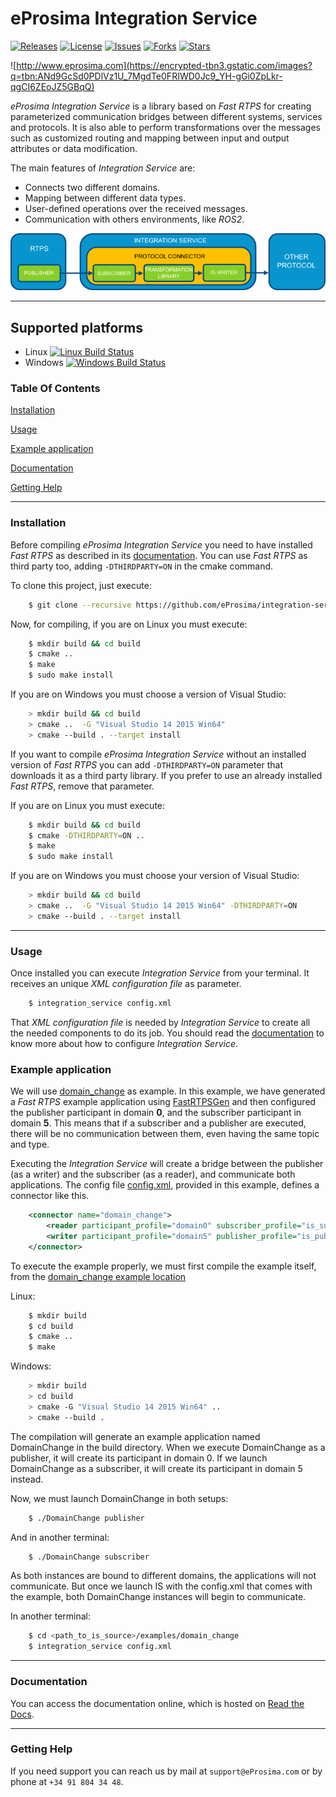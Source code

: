 # eProsima Integration Service
[![Releases](https://img.shields.io/github/release/eProsima/Integration-Service.svg)](https://github.com/eProsima/Integration-Service/releases)
[![License](https://img.shields.io/badge/License-Apache%202.0-blue.svg)](https://opensource.org/licenses/Apache-2.0)
[![Issues](https://img.shields.io/github/issues/eProsima/Integration-Service.svg)](https://github.com/eProsima/Integration-Service/issues)
[![Forks](https://img.shields.io/github/forks/eProsima/Integration-Service.svg)](https://github.com/eProsima/Integration-Service/network/members)
[![Stars](https://img.shields.io/github/stars/eProsima/Integration-Service.svg)](https://github.com/eProsima/Integration-Service/stargazers)

![http://www.eprosima.com](https://encrypted-tbn3.gstatic.com/images?q=tbn:ANd9GcSd0PDlVz1U_7MgdTe0FRIWD0Jc9_YH-gGi0ZpLkr-qgCI6ZEoJZ5GBqQ)

*eProsima Integration Service* is a library based on *Fast RTPS* for creating parameterized
communication bridges between different systems, services and protocols.
It is also able to perform transformations over the messages such as customized routing and
mapping between input and output attributes or data modification.

The main features of *Integration Service* are:

-   Connects two different domains.
-   Mapping between different data types.
-   User-defined operations over the received messages.
-   Communication with others environments, like *ROS2*.


<p align="center"> <img src="docs/RTPS_other_connector.png" alt="Default behaviour"/> </p>

<hr></hr>

## Supported platforms

* Linux [![Linux Build Status](http://jenkins.eprosima.com:8080/job/IS%20Manual%20Linux/badge/icon)](http://jenkins.eprosima.com:8080/job/IS%20Manual%20Linux/)
* Windows [![Windows Build Status](http://jenkins.eprosima.com:8080/job/IS%20Manual%20Windows/badge/icon)](http://jenkins.eprosima.com:8080/job/IS%20Manual%20Windows/)

### **Table Of Contents**

[Installation](#installation)

[Usage](#usage)

[Example application](#example-application)

[Documentation](#documentation)

[Getting Help](#getting-help)

<hr></hr>

### **Installation**

Before compiling *eProsima Integration Service* you need to have installed *Fast RTPS* as described in its [documentation](http://eprosima-fast-rtps.readthedocs.io/en/latest/binaries.html). You can use *Fast RTPS*
as third party too, adding `-DTHIRDPARTY=ON` in the cmake command.

To clone this project, just execute:

```bash
    $ git clone --recursive https://github.com/eProsima/integration-service
```

Now, for compiling, if you are on Linux you must execute:

```bash
    $ mkdir build && cd build
    $ cmake ..
    $ make
    $ sudo make install
```

If you are on Windows you must choose a version of Visual Studio:

```bash
    > mkdir build && cd build
    > cmake ..  -G "Visual Studio 14 2015 Win64"
    > cmake --build . --target install
```

If you want to compile *eProsima Integration Service* without an installed version of *Fast RTPS* you can add
`-DTHIRDPARTY=ON` parameter that downloads it as a third party library. If you prefer to use an already installed
*Fast RTPS*, remove that parameter.

If you are on Linux you must execute:

```bash
    $ mkdir build && cd build
    $ cmake -DTHIRDPARTY=ON ..
    $ make
    $ sudo make install
```

If you are on Windows you must choose your version of Visual Studio:

```bash
    > mkdir build && cd build
    > cmake ..  -G "Visual Studio 14 2015 Win64" -DTHIRDPARTY=ON
    > cmake --build . --target install
```

<hr></hr>

### **Usage**

Once installed you can execute *Integration Service* from your terminal. It receives an unique *XML configuration
file* as parameter.

```bash
    $ integration_service config.xml
```

That *XML configuration file* is needed by *Integration Service* to create all the needed components to do its job.
You should read the [documentation](https://integration-services.readthedocs.io/en/latest/configuration.html)
to know more about how to configure *Integration Service*.

### **Example application**

We will use
[domain_change](<https://github.com/eProsima/Integration-Service/tree/master/examples/domain_change>) as example.
In this example, we have generated a *Fast RTPS* example application using
[FastRTPSGen](https://eprosima-fast-rtps.readthedocs.io/en/latest/geninfo.html) and then configured
the publisher participant in domain **0**, and the subscriber participant in domain **5**.
This means that if a subscriber and a publisher are executed, there will be no communication between them,
even having the same topic and type.

Executing the *Integration Service* will create a bridge between the publisher (as a writer) and the subscriber
(as a reader), and communicate both applications.
The config file [config.xml](<https://github.com/eProsima/Integration-Service/tree/master/examples/domain_change/config.xml>),
provided in this example, defines a connector like this.

```xml
    <connector name="domain_change">
        <reader participant_profile="domain0" subscriber_profile="is_subscriber"/>
        <writer participant_profile="domain5" publisher_profile="is_publisher"/>
    </connector>
```

To execute the example properly, we must first compile the example itself, from the [domain_change example location](<https://github.com/eProsima/Integration-Service/tree/master/examples/domain_change>)

Linux:

```bash
    $ mkdir build
    $ cd build
    $ cmake ..
    $ make
```

Windows:

```bash
    > mkdir build
    > cd build
    > cmake -G "Visual Studio 14 2015 Win64" ..
    > cmake --build .
```

The compilation will generate an example application named DomainChange in the build directory.
When we execute DomainChange as a publisher, it will create its participant in domain 0.
If we launch DomainChange as a subscriber, it will create its participant in domain 5 instead.

Now, we must launch DomainChange in both setups:

```bash
    $ ./DomainChange publisher
```

And in another terminal:

```bash
    $ ./DomainChange subscriber
```

As both instances are bound to different domains, the applications will not communicate.
But once we launch IS with the config.xml that comes with the example,
both DomainChange instances will begin to communicate.

In another terminal:

```bash
    $ cd <path_to_is_source>/examples/domain_change
    $ integration_service config.xml
```

<hr></hr>

### **Documentation**

You can access the documentation online, which is hosted on
[Read the Docs](https://integration-services.readthedocs.io).

<hr></hr>

### **Getting Help**

If you need support you can reach us by mail at `support@eProsima.com` or by phone at `+34 91 804 34 48`.
